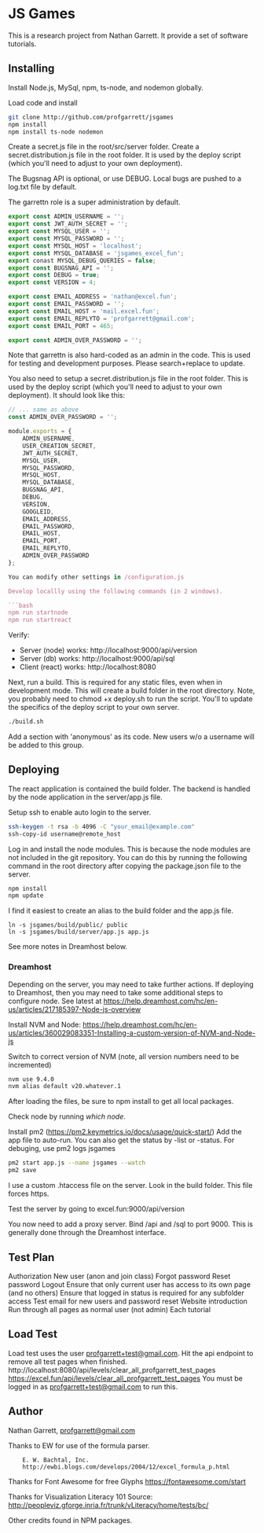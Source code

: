 # JS Games

This is a research project from Nathan Garrett. It provide a set of software tutorials.

## Installing

Install Node.js, MySql, npm, ts-node, and nodemon globally.

Load code and install 

```bash
git clone http://github.com/profgarrett/jsgames
npm install
npm install ts-node nodemon
```

Create a secret.js file in the root/src/server folder. Create a secret.distribution.js file in the root folder. It is used by the deploy script (which you'll need to adjust to your own deployment).

The Bugsnag API is optional, or use DEBUG. Local bugs are pushed to a log.txt file by default.

The garrettn role is a super administration by default.

```javascript
export const ADMIN_USERNAME = '';
export const JWT_AUTH_SECRET = '';
export const MYSQL_USER = '';
export const MYSQL_PASSWORD = '';
export const MYSQL_HOST = 'localhost';
export const MYSQL_DATABASE = 'jsgames_excel_fun';
export conast MYSQL_DEBUG_QUERIES = false;
export const BUGSNAG_API = '';
export const DEBUG = true;
export const VERSION = 4;

export const EMAIL_ADDRESS = 'nathan@excel.fun';
export const EMAIL_PASSWORD = '';
export const EMAIL_HOST = 'mail.excel.fun';
export const EMAIL_REPLYTO = 'profgarrett@gmail.com';
export const EMAIL_PORT = 465;

export const ADMIN_OVER_PASSWORD = '';
```

Note that garrettn is also hard-coded as an admin in the code. This is used for testing and development purposes. Please search+replace to update.

You also need to setup a secret.distribution.js file in the root folder. This is used by the deploy script (which you'll need to adjust to your own deployment). It should look like this:

```javascript
// ... same as above
const ADMIN_OVER_PASSWORD = ''; 

module.exports = {
    ADMIN_USERNAME,
    USER_CREATION_SECRET,
    JWT_AUTH_SECRET,
    MYSQL_USER,
    MYSQL_PASSWORD,
    MYSQL_HOST,
    MYSQL_DATABASE,
    BUGSNAG_API,
    DEBUG,
    VERSION,
    GOOGLEID,
    EMAIL_ADDRESS,
    EMAIL_PASSWORD,
    EMAIL_HOST,
    EMAIL_PORT,
    EMAIL_REPLYTO,
    ADMIN_OVER_PASSWORD
};

You can modify other settings in /configuration.js

Develop locallly using the following commands (in 2 windows). 

```bash
npm run startnode
npm run startreact
```

Verify:

- Server (node) works: http://localhost:9000/api/version
- Server (db) works:  http://localhost:9000/api/sql
- Client (react) works: http://localhost:8080

Next, run a build. This is required for any static files, even when in development mode. This will create a build folder in the root directory.  Note, you probably need to chmod +x deploy.sh to run the script. You'll to update the specifics of the deploy script to your own server.

```bash
./build.sh
```

Add a section with 'anonymous' as its code. New users w/o a username will be added to this group.



## Deploying

The react application is contained the build folder.  The backend is handled by the node application in the server/app.js file.  

Setup ssh to enable auto login to the server.

```bash
ssh-keygen -t rsa -b 4096 -C "your_email@example.com"
ssh-copy-id username@remote_host
```

Log in  and install the node modules.  This is because the node modules are not included in the git repository.  You can do this by running the following command in the root directory after copying the package.json file to the server.

```bash
npm install
npm update
```

I find it easiest to create an alias to the build folder and the app.js file.
```
ln -s jsgames/build/public/ public
ln -s jsgames/build/server/app.js app.js
```

See more notes in Dreamhost below.

### Dreamhost

Depending on the server, you may need to take further actions.  If deploying to Dreamhost, then you may need to take some additional steps to configure node. See latest at https://help.dreamhost.com/hc/en-us/articles/217185397-Node-js-overview

Install NVM and Node: https://help.dreamhost.com/hc/en-us/articles/360029083351-Installing-a-custom-version-of-NVM-and-Node-js

Switch to correct version of NVM (note, all version numbers need to be incremented)

```bash
nvm use 9.4.0
nvm alias default v20.whatever.1
```

After loading the files, be sure to npm install to get all local packages.

Check node by running *which node*.

Install pm2 (https://pm2.keymetrics.io/docs/usage/quick-start/)
Add the app file to auto-run.
You can also get the status by -list or -status. For debuging, use pm2 logs jsgames


```bash
pm2 start app.js --name jsgames --watch 
pm2 save
```


I use a custom .htaccess file on the server. Look in the build folder.  This file forces https.

Test the server by going to excel.fun:9000/api/version

You now need to add a proxy server. Bind /api and /sql to port 9000.
This is generally done through the Dreamhost interface.

## Test Plan

Authorization
	New user (anon and join class)
	Forgot password
	Reset password
	Logout
	Ensure that only current user has access to its own page (and no others)
	Ensure that logged in status is required for any subfolder access
	Test email for new users and password reset
Website introduction
	Run through all pages as normal user (not admin)
	Each tutorial

## Load Test

Load test uses the user profgarrett+test@gmail.com.
Hit the api endpoint to remove all test pages when finished.
http://localhost:8080/api/levels/clear_all_profgarrett_test_pages
https://excel.fun/api/levels/clear_all_profgarrett_test_pages
You must be logged in as profgarrett+test@gmail.com to run this.

## Author

Nathan Garrett, profgarrett@gmail.com

Thanks to EW for use of the formula parser.
```
	E. W. Bachtal, Inc.
	http://ewbi.blogs.com/develops/2004/12/excel_formula_p.html
```

Thanks for Font Awesome for free Glyphs
https://fontawesome.com/start

Thanks for Visualization Literacy 101
	Source: http://peopleviz.gforge.inria.fr/trunk/vLiteracy/home/tests/bc/


Other credits found in NPM packages.